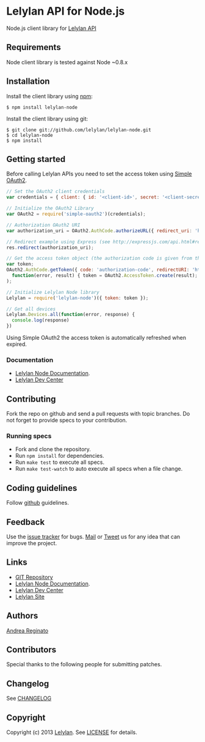 # Lelylan API for Node.js

Node.js client library for [Lelylan API](http://dev.lelylan.com)


## Requirements

Node client library is tested against Node ~0.8.x


## Installation

Install the client library using [npm](http://npmjs.org/):

    $ npm install lelylan-node

Install the client library using git:

    $ git clone git://github.com/lelylan/lelylan-node.git
    $ cd lelylan-node
    $ npm install


## Getting started

Before calling Lelylan APIs you need to set the access token using
[Simple OAuth2](https://github.com/andreareginato/simple-oauth2).

```javascript
// Set the OAuth2 client credentials
var credentials = { client: { id: '<client-id>', secret: '<client-secret>', site: 'https://example.org' }};

// Initialize the OAuth2 Library
var OAuth2 = require('simple-oauth2')(credentials);

// Authorization OAuth2 URI
var authorization_uri = OAuth2.AuthCode.authorizeURL({ redirect_uri: 'http://localhost:3000/callback' });

// Redirect example using Express (see http://expressjs.com/api.html#res.redirect)
res.redirect(authorization_uri);

// Get the access token object (the authorization code is given from the previous step).
var token;
OAuth2.AuthCode.getToken({ code: 'authorization-code', redirectURI: 'http://localhost:3000/callback' },
  function(error, result) { token = OAuth2.AccessToken.create(result); }
);

// Initialize Lelylan Node library
Lelylan = require('lelylan-node')({ token: token });

// Get all devices
Lelylan.Devices.all(function(error, response) {
  console.log(response)
})
```

Using Simple OAuth2 the access token is automatically refreshed when expired.


### Documentation

* [Lelylan Node Documentation](http://lelylan.github.com/lelylan-node).
* [Lelylan Dev Center](http://dev.lelylan.com/api#language=node)


## Contributing

Fork the repo on github and send a pull requests with topic branches. Do not forget to
provide specs to your contribution.


### Running specs

* Fork and clone the repository.
* Run `npm install` for dependencies.
* Run `make test` to execute all specs.
* Run `make test-watch` to auto execute all specs when a file change.


## Coding guidelines

Follow [github](https://github.com/styleguide/) guidelines.


## Feedback

Use the [issue tracker](http://github.com/lelylan/lelylan-node/issues) for bugs.
[Mail](mailto:touch@lelylan.com) or [Tweet](http://twitter.com/lelylan) us for any idea that can improve the project.


## Links

* [GIT Repository](http://github.com/lelylan/lelylan-node)
* [Lelylan Node Documentation](http://lelylan.github.com/lelylan-node).
* [Lelylan Dev Center](http://dev.lelylan.com)
* [Lelylan Site](http://lelylan.com)


## Authors

[Andrea Reginato](http://twitter.com/andreareginato)


## Contributors

Special thanks to the following people for submitting patches.


## Changelog

See [CHANGELOG](people/blob/master/CHANGELOG.md)


## Copyright

Copyright (c) 2013 [Lelylan](http://lelylan.com). See [LICENSE](people/blob/master/LICENSE.md) for details.
